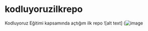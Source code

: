 # kodluyoruzilkrepo
Kodluyoruz Eğitimi kapsamında açtığım ilk repo
![alt text] (![image](https://github.com/gamzegrsu/kodluyoruzilkrepo/assets/109139635/d964d9d6-c728-435b-8f16-7f319be32691)

